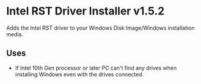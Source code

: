# Intel RST Driver Installer v1.5.2
Adds the Intel RST driver to your Windows Disk Image/Windows installation media.

## Uses
- If Intel 10th Gen processor or later PC can't find any drives when installing Windows even with the drives connected.
